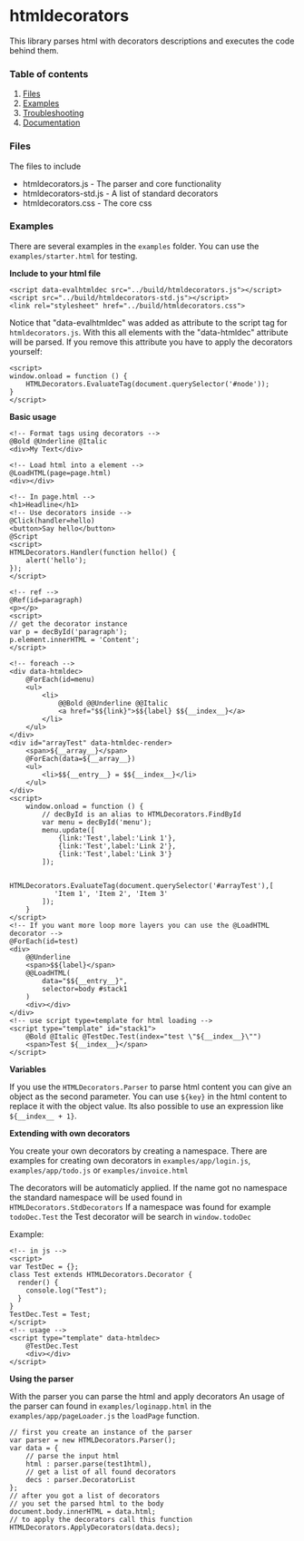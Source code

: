 # htmldecorators

This library parses html with decorators descriptions and executes the code behind them.

### Table of contents

1. [Files](#files)
2. [Examples](#examples)
3. [Troubleshooting](https://hendrik-weiler.github.io/htmldecorators/docs/page.99_troubleshooting.html)
4. [Documentation](https://hendrik-weiler.github.io/htmldecorators/docs)

### Files

The files to include
- htmldecorators.js - The parser and core functionality
- htmldecorators-std.js - A list of standard decorators
- htmldecorators.css - The core css

### Examples

There are several examples in the ```examples``` folder.
You can use the ```examples/starter.html``` for testing.

**Include to your html file**
```
<script data-evalhtmldec src="../build/htmldecorators.js"></script>
<script src="../build/htmldecorators-std.js"></script>
<link rel="stylesheet" href="../build/htmldecorators.css">
```
Notice that "data-evalhtmldec" was added as attribute to the script tag for ```htmldecorators.js```. With this
all elements with the "data-htmldec" attribute will be parsed.
If you remove this attribute you have to apply the decorators yourself:
```
<script>
window.onload = function () {
    HTMLDecorators.EvaluateTag(document.querySelector('#node'));
}
</script>
```

**Basic usage**
```
<!-- Format tags using decorators -->
@Bold @Underline @Italic
<div>My Text</div>

<!-- Load html into a element -->
@LoadHTML(page=page.html)
<div></div>

<!-- In page.html -->
<h1>Headline</h1>
<!-- Use decorators inside -->
@Click(handler=hello)
<button>Say hello</button>
@Script
<script>
HTMLDecorators.Handler(function hello() {
    alert('hello');
});
</script>

<!-- ref -->
@Ref(id=paragraph)
<p></p>
<script>
// get the decorator instance
var p = decById('paragraph');
p.element.innerHTML = 'Content';
</script>

<!-- foreach -->
<div data-htmldec>
    @ForEach(id=menu)
    <ul>
        <li>
            @@Bold @@Underline @@Italic
            <a href="$${link}">$${label} $${__index__}</a>
        </li>
    </ul>
</div>
<div id="arrayTest" data-htmldec-render>
    <span>${__array__}</span>
    @ForEach(data=${__array__})
    <ul>
        <li>$${__entry__} = $${__index__}</li>
    </ul>
</div>
<script>
    window.onload = function () {
        // decById is an alias to HTMLDecorators.FindById
        var menu = decById('menu');
        menu.update([
            {link:'Test',label:'Link 1'},
            {link:'Test',label:'Link 2'},
            {link:'Test',label:'Link 3'}
        ]);
        
        HTMLDecorators.EvaluateTag(document.querySelector('#arrayTest'),[
           'Item 1', 'Item 2', 'Item 3'
        ]);
    }
</script>
<!-- If you want more loop more layers you can use the @LoadHTML decorator -->
@ForEach(id=test)
<div>
    @@Underline
    <span>$${label}</span>
    @@LoadHTML(
        data="$${__entry__}",
        selector=body #stack1
    )
    <div></div>
</div>
<!-- use script type=template for html loading -->
<script type="template" id="stack1">
    @Bold @Italic @TestDec.Test(index="test \"${__index__}\"")
    <span>Test ${__index__}</span>
</script>
```

**Variables**

If you use the ```HTMLDecorators.Parser``` to parse html content you can
give an object as the second parameter. You can use ```${key}``` in the html content
to replace it with the object value. Its also possible
to use an expression like ```${__index__ + 1}```.

**Extending with own decorators**

You create your own decorators by creating a namespace.
There are examples for creating own decorators in
```examples/app/login.js```, ```examples/app/todo.js``` or ```examples/invoice.html```

The decorators will be automaticly applied. If the name got
no namespace the standard namespace will be used found in ```HTMLDecorators.StdDecorators```
If a namespace was found for example ```todoDec.Test``` the
Test decorator will be search in ```window.todoDec```

Example:
```
<!-- in js -->
<script>
var TestDec = {};
class Test extends HTMLDecorators.Decorator {
  render() {
    console.log("Test");
  }
}
TestDec.Test = Test;
</script>
<!-- usage -->
<script type="template" data-htmldec>
    @TestDec.Test
    <div></div>
</script>
```

**Using the parser**

With the parser you can parse the html and apply decorators
An usage of the parser can found in ```examples/loginapp.html``` 
in the ```examples/app/pageLoader.js``` the ```loadPage``` function.
```
// first you create an instance of the parser
var parser = new HTMLDecorators.Parser();
var data = {
    // parse the input html
    html : parser.parse(test1html),
    // get a list of all found decorators
    decs : parser.DecoratorList
};
// after you got a list of decorators
// you set the parsed html to the body
document.body.innerHTML = data.html;
// to apply the decorators call this function
HTMLDecorators.ApplyDecorators(data.decs);
```